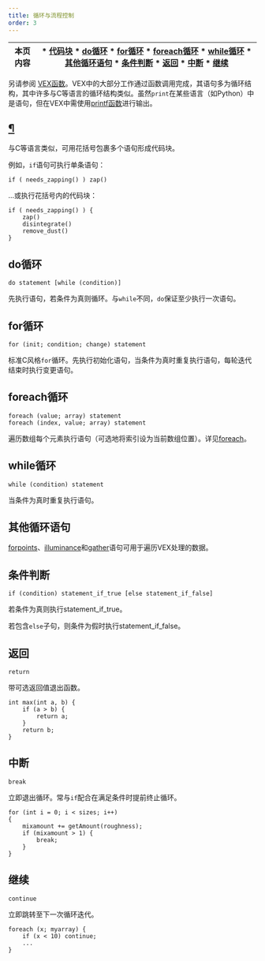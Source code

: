```yaml
---  
title: 循环与流程控制  
order: 3  
---  
```


| 本页内容 | * [代码块](#) * [do循环](#do-loop) * [for循环](#for-loop) * [foreach循环](#foreach-loop) * [while循环](#while-loop) * [其他循环语句](#other-looping-statements) * [条件判断](#if) * [返回](#return) * [中断](#break) * [继续](#continue) |  
| --- | --- |  

另请参阅 [VEX函数](functions/index.html)。VEX中的大部分工作通过函数调用完成，其语句多为循环结构，其中许多与C等语言的循环结构类似。虽然`print`在某些语言（如Python）中是语句，但在VEX中需使用[printf函数](functions/printf.html "将值打印到启动VEX程序的控制台。")进行输出。  

## [¶](#)  

与C等语言类似，可用花括号包裹多个语句形成代码块。  

例如，`if`语句可执行单条语句：  

```vex  
if ( needs_zapping() ) zap()  
```  

...或执行花括号内的代码块：  

```vex  
if ( needs_zapping() ) {  
    zap()  
    disintegrate()  
    remove_dust()  
}  
```  

## do循环  

`do statement [while (condition)]`  

先执行语句，若条件为真则循环。与`while`不同，`do`保证至少执行一次语句。  

## for循环  

`for (init; condition; change) statement`  

标准C风格`for`循环。先执行初始化语句，当条件为真时重复执行语句，每轮迭代结束时执行变更语句。  

## foreach循环  

`foreach (value; array) statement`  
`foreach (index, value; array) statement`  

遍历数组每个元素执行语句（可选地将索引设为当前数组位置）。详见[foreach](functions/foreach.html "遍历数组元素，可选枚举索引。")。  

## while循环  

`while (condition) statement`  

当条件为真时重复执行语句。  

## 其他循环语句  

[forpoints](functions/forpoints.html)、[illuminance](functions/illuminance.html "遍历场景中所有光源，调用各光源的着色器设置Cl和L全局变量。")和[gather](functions/gather.html "向场景投射光线并返回射线命中表面的着色器信息。")语句可用于遍历VEX处理的数据。  

## 条件判断  

`if (condition) statement_if_true [else statement_if_false]`  

若条件为真则执行statement_if_true。  

若包含`else`子句，则条件为假时执行statement_if_false。  

## 返回  

`return`  

带可选返回值退出函数。  

```vex  
int max(int a, b) {  
    if (a > b) {  
        return a;  
    }  
    return b;  
}  
```  

## 中断  

`break`  

立即退出循环。常与`if`配合在满足条件时提前终止循环。  

```vex  
for (int i = 0; i < sizes; i++)  
{  
    mixamount += getAmount(roughness);  
    if (mixamount > 1) {  
        break;  
    }  
}  
```  

## 继续  

`continue`  

立即跳转至下一次循环迭代。  

```vex  
foreach (x; myarray) {  
    if (x < 10) continue;  
    ...  
}  
```
